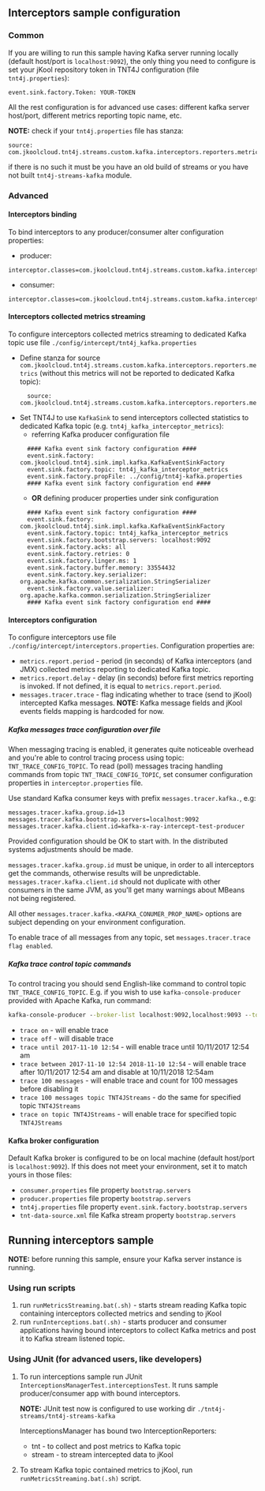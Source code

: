 ## Interceptors sample configuration 

### Common

If you are willing to run this sample having Kafka server running locally (default host/port is `localhost:9092`), the only thing you need 
to configure is set your jKool repository token in TNT4J configuration (file `tnt4j.properties`):
```properties
event.sink.factory.Token: YOUR-TOKEN
```
All the rest configuration is for advanced use cases: different kafka server host/port, different metrics reporting topic name, etc.

**NOTE:** check if your `tnt4j.properties` file has stanza:
```properties
source: com.jkoolcloud.tnt4j.streams.custom.kafka.interceptors.reporters.metrics
```
if there is no such it must be you have an old build of streams or you have not built `tnt4j-streams-kafka` module.      

### Advanced

#### Interceptors binding

To bind interceptors to any producer/consumer alter configuration properties:
* producer: 
```properties
interceptor.classes=com.jkoolcloud.tnt4j.streams.custom.kafka.interceptors.TNTKafkaPInterceptor
```

* consumer:
```properties
interceptor.classes=com.jkoolcloud.tnt4j.streams.custom.kafka.interceptors.TNTKafkaCInterceptor
```
#### Interceptors collected metrics streaming

To configure interceptors collected metrics streaming to dedicated Kafka topic use file `./config/intercept/tnt4j_kafka.properties`

* Define stanza for source `com.jkoolcloud.tnt4j.streams.custom.kafka.interceptors.reporters.metrics` (without this metrics will not be 
reported to dedicated Kafka topic):
    ```properties
      source: com.jkoolcloud.tnt4j.streams.custom.kafka.interceptors.reporters.metrics
    ```
* Set TNT4J to use `KafkaSink` to send interceptors collected statistics to dedicated Kafka topic (e.g. `tnt4j_kafka_interceptor_metrics`):
    * referring Kafka producer configuration file
    ```properties
      #### Kafka event sink factory configuration ####
      event.sink.factory: com.jkoolcloud.tnt4j.sink.impl.kafka.KafkaEventSinkFactory
      event.sink.factory.topic: tnt4j_kafka_interceptor_metrics
      event.sink.factory.propFile: ../config/tnt4j-kafka.properties
      #### Kafka event sink factory configuration end ####
    ```
    * **OR** defining producer properties under sink configuration
    ```properties
      #### Kafka event sink factory configuration ####
      event.sink.factory: com.jkoolcloud.tnt4j.sink.impl.kafka.KafkaEventSinkFactory
      event.sink.factory.topic: tnt4j_kafka_interceptor_metrics
      event.sink.factory.bootstrap.servers: localhost:9092
      event.sink.factory.acks: all
      event.sink.factory.retries: 0
      event.sink.factory.linger.ms: 1
      event.sink.factory.buffer.memory: 33554432
      event.sink.factory.key.serializer: org.apache.kafka.common.serialization.StringSerializer
      event.sink.factory.value.serializer: org.apache.kafka.common.serialization.StringSerializer
      #### Kafka event sink factory configuration end ####
    ```

#### Interceptors configuration

To configure interceptors use file `./config/intercept/interceptors.properties`. Configuration properties are:
* `metrics.report.period` - period (in seconds) of Kafka interceptors (and JMX) collected metrics reporting to dedicated Kafka topic.
* `metrics.report.delay` - delay (in seconds) before first metrics reporting is invoked. If not defined, it is equal to 
`metrics.report.period`.
* `messages.tracer.trace` - flag indicating whether to trace (send to jKool) intercepted Kafka messages. **NOTE:** Kafka message fields and 
jKool events fields mapping is hardcoded for now.


##### Kafka messages trace configuration over file

When messaging tracing is enabled, it generates quite noticeable overhead and you're able to control tracing process using topic: 
`TNT_TRACE_CONFIG_TOPIC`. To read (poll) messages tracing handling commands from topic `TNT_TRACE_CONFIG_TOPIC`, set consumer configuration 
properties in `interceptor.properties` file.

Use standard Kafka consumer keys with prefix `messages.tracer.kafka.`, e.g:
```properties
messages.tracer.kafka.group.id=13
messages.tracer.kafka.bootstrap.servers=localhost:9092
messages.tracer.kafka.client.id=kafka-x-ray-intercept-test-producer
```

Provided configuration should be OK to start with. In the distributed systems adjustments should be made.

`messages.tracer.kafka.group.id` must be unique, in order to all interceptors get the commands, otherwise results will be unpredictable.
`messages.tracer.kafka.client.id` should not duplicate with other consumers in the same JVM, as you'll get many warnings about MBeans not 
being registered.
 
All other `messages.tracer.kafka.<KAFKA_CONUMER_PROP_NAME>` options are subject depending on your environment configuration.

To enable trace of all messages from any topic, set `messages.tracer.trace flag enabled`. 

##### Kafka trace control topic commands

To control tracing you should send English-like command to control topic `TNT_TRACE_CONFIG_TOPIC`. 
E.g. if you wish to use `kafka-console-producer` provided with Apache Kafka, run command:
```cmd
kafka-console-producer --broker-list localhost:9092,localhost:9093 --topic TNT_TRACE_CONFIG_TOPIC
```

* `trace on` - will enable trace
* `trace off` - will disable trace
* `trace until 2017-11-10 12:54` - will enable trace until 10/11/2017 12:54 am
* `trace between 2017-11-10 12:54 2018-11-10 12:54` - will enable trace after 10/11/2017 12:54 am and disable at 10/11/2018 12:54am
* `trace 100 messages` - will enable trace and count for 100 messages before disabling it
* `trace 100 messages topic TNT4JStreams` - do the same for specified topic `TNT4JStreams`
* `trace on topic TNT4JStreams` - will enable trace for specified topic `TNT4JStreams`

#### Kafka broker configuration

Default Kafka broker is configured to be on local machine (default host/port is `localhost:9092`). If this does not meet your environment, 
set it to match yours in those files:
* `consumer.properties` file property `bootstrap.servers` 
* `producer.properties` file property `bootstrap.servers`
* `tnt4j.properties` file property `event.sink.factory.bootstrap.servers`
* `tnt-data-source.xml` file Kafka stream property `bootstrap.servers` 

## Running interceptors sample

**NOTE:** before running this sample, ensure your Kafka server instance is running.

### Using run scripts 

1. run `runMetricsStreaming.bat(.sh)` - starts stream reading Kafka topic containing interceptors collected metrics and sending to jKool 
2. run `runInterceptions.bat(.sh)` - starts producer and consumer applications having bound interceptors to collect Kafka metrics and post 
it to Kafka stream listened topic.

### Using JUnit (for advanced users, like developers)

1. To run interceptions sample run JUnit `InterceptionsManagerTest.interceptionsTest`. It runs sample producer/consumer app with bound 
interceptors. 

    **NOTE:** JUnit test now is configured to use working dir `./tnt4j-streams/tnt4j-streams-kafka`

    InterceptionsManager has bound two InterceptionReporters: 
    * tnt - to collect and post metrics to Kafka topic
    * stream - to stream intercepted data to jKool

2. To stream Kafka topic contained metrics to jKool, run `runMetricsStreaming.bat(.sh)` script.
